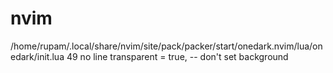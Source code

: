 # nvim
/home/rupam/.local/share/nvim/site/pack/packer/start/onedark.nvim/lua/onedark/init.lua
49 no line transparent = true,     -- don't set background
